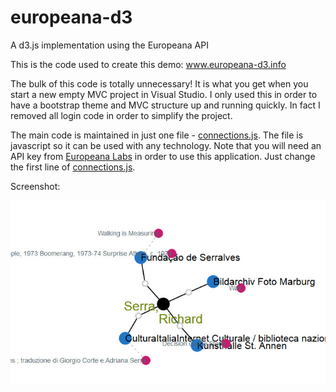 # europeana-d3

A d3.js implementation using the Europeana API

This is the code used to create this demo: <a href="http://www.europeana-d3.info" target="_blank">www.europeana-d3.info</a>

The bulk of this code is totally unnecessary!  It is what you get when you start a new empty MVC project in Visual Studio.  I only used this in order to have a bootstrap theme and MVC structure up and running quickly.  In fact I removed all login code in order to simplify the project.

The main code is maintained in just one file - [connections.js](Europeana-D3/Scripts/app/connections.js).   The file is javascript so it can be used with any technology.  Note that you will need an API key from <a href="http://labs.europeana.eu/api/" target="_blank">Europeana Labs</a> in order to use this application.  Just change the first line of [connections.js](Europeana-D3/Scripts/app/connections.js).

Screenshot:

<img src='https://raw.githubusercontent.com/smoore4moma/europeana-d3/master/Europeana-D3/Content/Images/screenshot.jpg'>
